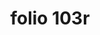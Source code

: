 ---
layout: edition
title: folio 103r
manuscript: Padua, Biblioteca del Seminario Vescovile, MS 32
sigla: P
iip: p103r.tif
milestone: 205
---